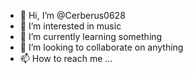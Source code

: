 - 👋 Hi, I’m @Cerberus0628
- 👀 I’m interested in music
- 🌱 I’m currently learning something
- 💞️ I’m looking to collaborate on anything
- 📫 How to reach me ...

<!---
Cerberus0628/Cerberus0628 is a ✨ special ✨ repository because its `README.md` (this file) appears on your GitHub profile.
You can click the Preview link to take a look at your changes.
--->
